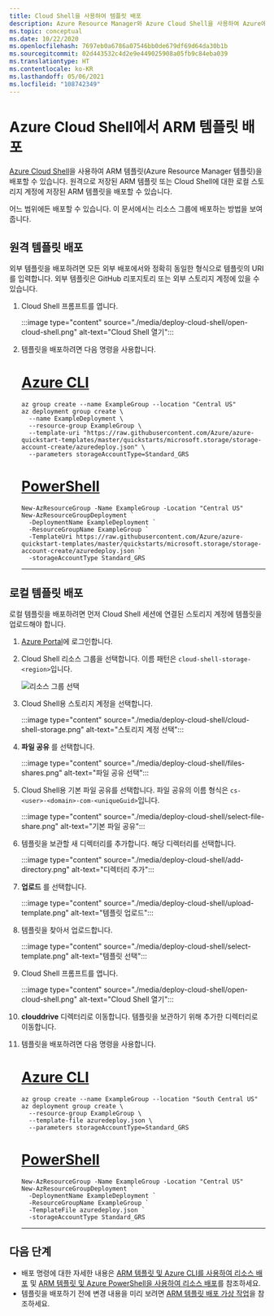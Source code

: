 ```yaml
---
title: Cloud Shell을 사용하여 템플릿 배포
description: Azure Resource Manager와 Azure Cloud Shell을 사용하여 Azure에 리소스를 배포합니다. 리소스는 ARM 템플릿(Azure Resource Manager 템플릿)에 정의됩니다.
ms.topic: conceptual
ms.date: 10/22/2020
ms.openlocfilehash: 7697eb0a6786a07546bb0de679df69d64da30b1b
ms.sourcegitcommit: 02d443532c4d2e9e449025908a05fb9c84eba039
ms.translationtype: HT
ms.contentlocale: ko-KR
ms.lasthandoff: 05/06/2021
ms.locfileid: "108742349"
---
```

# <a name="deploy-arm-templates-from-azure-cloud-shell"></a>Azure Cloud Shell에서 ARM 템플릿 배포

[Azure Cloud Shell](../../cloud-shell/overview.md)을 사용하여 ARM 템플릿(Azure Resource Manager 템플릿)을 배포할 수 있습니다. 원격으로 저장된 ARM 템플릿 또는 Cloud Shell에 대한 로컬 스토리지 계정에 저장된 ARM 템플릿을 배포할 수 있습니다.

어느 범위에든 배포할 수 있습니다. 이 문서에서는 리소스 그룹에 배포하는 방법을 보여 줍니다.

## <a name="deploy-remote-template"></a>원격 템플릿 배포

외부 템플릿을 배포하려면 모든 외부 배포에서와 정확히 동일한 형식으로 템플릿의 URI를 입력합니다. 외부 템플릿은 GitHub 리포지토리 또는 외부 스토리지 계정에 있을 수 있습니다.

1. Cloud Shell 프롬프트를 엽니다.

   :::image type="content" source="./media/deploy-cloud-shell/open-cloud-shell.png" alt-text="Cloud Shell 열기":::

1. 템플릿을 배포하려면 다음 명령을 사용합니다.

   # <a name="azure-cli"></a>[Azure CLI](#tab/azure-cli)

   ```azurecli-interactive
   az group create --name ExampleGroup --location "Central US"
   az deployment group create \
     --name ExampleDeployment \
     --resource-group ExampleGroup \
     --template-uri "https://raw.githubusercontent.com/Azure/azure-quickstart-templates/master/quickstarts/microsoft.storage/storage-account-create/azuredeploy.json" \
     --parameters storageAccountType=Standard_GRS
   ```

   # <a name="powershell"></a>[PowerShell](#tab/azure-powershell)

   ```azurepowershell-interactive
   New-AzResourceGroup -Name ExampleGroup -Location "Central US"
   New-AzResourceGroupDeployment `
     -DeploymentName ExampleDeployment `
     -ResourceGroupName ExampleGroup `
     -TemplateUri https://raw.githubusercontent.com/Azure/azure-quickstart-templates/master/quickstarts/microsoft.storage/storage-account-create/azuredeploy.json `
     -storageAccountType Standard_GRS
   ```

   ---

## <a name="deploy-local-template"></a>로컬 템플릿 배포

로컬 템플릿을 배포하려면 먼저 Cloud Shell 세션에 연결된 스토리지 계정에 템플릿을 업로드해야 합니다.

1. [Azure Portal](https://portal.azure.com)에 로그인합니다.

1. Cloud Shell 리소스 그룹을 선택합니다. 이름 패턴은 `cloud-shell-storage-<region>`입니다.

   ![리소스 그룹 선택](./media/deploy-cloud-shell/select-cloud-shell-resource-group.png)

1. Cloud Shell용 스토리지 계정을 선택합니다.

   :::image type="content" source="./media/deploy-cloud-shell/cloud-shell-storage.png" alt-text="스토리지 계정 선택":::

1. **파일 공유** 를 선택합니다.

   :::image type="content" source="./media/deploy-cloud-shell/files-shares.png" alt-text="파일 공유 선택":::

1. Cloud Shell용 기본 파일 공유를 선택합니다. 파일 공유의 이름 형식은 `cs-<user>-<domain>-com-<uniqueGuid>`입니다.

   :::image type="content" source="./media/deploy-cloud-shell/select-file-share.png" alt-text="기본 파일 공유":::

1. 템플릿을 보관할 새 디렉터리를 추가합니다. 해당 디렉터리를 선택합니다.

   :::image type="content" source="./media/deploy-cloud-shell/add-directory.png" alt-text="디렉터리 추가":::

1. **업로드** 를 선택합니다.

   :::image type="content" source="./media/deploy-cloud-shell/upload-template.png" alt-text="템플릿 업로드":::

1. 템플릿을 찾아서 업로드합니다.

   :::image type="content" source="./media/deploy-cloud-shell/select-template.png" alt-text="템플릿 선택":::

1. Cloud Shell 프롬프트를 엽니다.

   :::image type="content" source="./media/deploy-cloud-shell/open-cloud-shell.png" alt-text="Cloud Shell 열기":::

1. **clouddrive** 디렉터리로 이동합니다. 템플릿을 보관하기 위해 추가한 디렉터리로 이동합니다.

1. 템플릿을 배포하려면 다음 명령을 사용합니다.

   # <a name="azure-cli"></a>[Azure CLI](#tab/azure-cli)

   ```azurecli-interactive
   az group create --name ExampleGroup --location "South Central US"
   az deployment group create \
     --resource-group ExampleGroup \
     --template-file azuredeploy.json \
     --parameters storageAccountType=Standard_GRS
   ```

   # <a name="powershell"></a>[PowerShell](#tab/azure-powershell)

   ```azurepowershell-interactive
   New-AzResourceGroup -Name ExampleGroup -Location "Central US"
   New-AzResourceGroupDeployment `
     -DeploymentName ExampleDeployment `
     -ResourceGroupName ExampleGroup `
     -TemplateFile azuredeploy.json `
     -storageAccountType Standard_GRS
   ```

   ---

## <a name="next-steps"></a>다음 단계

- 배포 명령에 대한 자세한 내용은 [ARM 템플릿 및 Azure CLI를 사용하여 리소스 배포](deploy-cli.md) 및 [ARM 템플릿 및 Azure PowerShell을 사용하여 리소스 배포](deploy-powershell.md)를 참조하세요.
- 템플릿을 배포하기 전에 변경 내용을 미리 보려면 [ARM 템플릿 배포 가상 작업](template-deploy-what-if.md)을 참조하세요.
